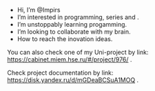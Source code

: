 -  Hi, I’m @Impirs
-  I’m interested in programming, series and .
-  I’m unstoppably learning progamming.
-  I’m looking to collaborate with my brain.
-  How to reach the inovation ideas.

You can also check one of my Uni-project by link: https://cabinet.miem.hse.ru/#/project/976/ .

Check project documentation by link: https://disk.yandex.ru/d/mGDeaBCSuA1MOQ .

<!---
Impirs/Impirs is a ✨ special ✨ repository because its `README.md` (this file) appears on your GitHub profile.
You can click the Preview link to take a look at your changes.
--->
